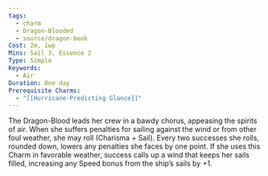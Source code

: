```yaml
---
tags:
  - charm
  - Dragon-Blooded
  - source/dragon-book
Cost: 2m, 1wp
Mins: Sail 3, Essence 2
Type: Simple
Keywords:
  - Air
Duration: One day
Prerequisite Charms:
  - "[[Hurricane-Predicting Glance]]"
---
```

The Dragon-Blood leads her crew in a bawdy chorus, appeasing the spirits of air. When she suffers penalties for sailing against the wind or from other foul weather, she may roll (Charisma + Sail). Every two successes she rolls, rounded down, lowers any penalties she faces by one point. If she uses this Charm in favorable weather, success calls up a wind that keeps her sails filled, increasing any Speed bonus from the ship’s sails by +1.